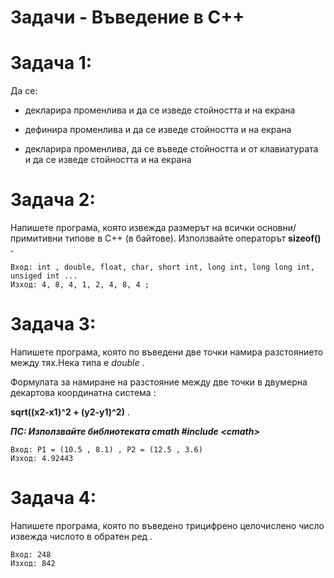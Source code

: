 # Задачи - Въведение в С++

Задача 1:
=
Да се:

- декларира променлива и да се изведе стойността и на екрана

- дефинира променлива и да се изведе стойността и на екрана

- декларира променлива, да се въведе стойността и от клавиатурата и да се изведе стойността и на екрана

Задача 2:
=
Напишете програма, която извежда размерът на всички основни/примитивни типове в С++ (в байтове). Използвайте операторът **sizeof() .**

```
Вход: int , double, float, char, short int, long int, long long int, unsiged int ...
Изход: 4, 8, 4, 1, 2, 4, 8, 4 ;
```

Задача 3:
=
Напишете програма, която по въведени две точки намира разстоянието между тях.Нека типа е *double* .

Формулата за намиране на разстояние между две точки в двумерна декартова координатна система :

**sqrt((x2-x1)^2 + (y2-y1)^2)** .

***ПС: Използвайте библиотеката cmath #include <сmath>***
```
Вход: P1 = (10.5 , 8.1) , P2 = (12.5 , 3.6)
Изход: 4.92443
```  

Задача 4:
=
Напишете програма, която по въведено трицифрено целочислено число извежда числото в обратен ред .
```
Вход: 248
Изход: 842
```
